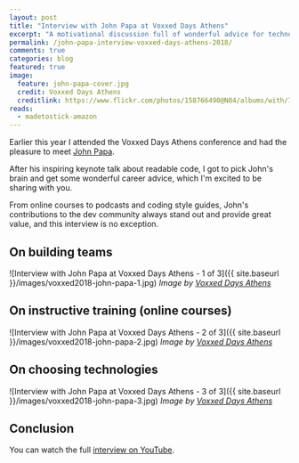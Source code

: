 ```yaml
---
layout: post
title: "Interview with John Papa at Voxxed Days Athens"
excerpt: "A motivational discussion full of wonderful advice for technology professionals"
permalink: /john-papa-interview-voxxed-days-athens-2018/
comments: true
categories: blog
featured: true
image:
  feature: john-papa-cover.jpg
  credit: Voxxed Days Athens
  creditlink: https://www.flickr.com/photos/158766490@N04/albums/with/72157697086737724
reads:
  - madetostick-amazon
---
```


Earlier this year I attended the Voxxed Days Athens conference and had the pleasure to meet [John Papa](https://johnpapa.net/).

After his inspiring keynote talk about readable code, I got to pick John's brain and get some wonderful career advice, which I'm excited to be sharing with you. 

From online courses to podcasts and coding style guides, John's contributions to the dev community always stand out and provide great value, and this interview is no exception.

## On building teams

![Interview with John Papa at Voxxed Days Athens - 1 of 3]({{ site.baseurl }}/images/voxxed2018-john-papa-1.jpg)
*Image by [Voxxed Days Athens](https://www.flickr.com/photos/158766490@N04/albums/with/72157697086737724)*

## On instructive training (online courses)

![Interview with John Papa at Voxxed Days Athens - 2 of 3]({{ site.baseurl }}/images/voxxed2018-john-papa-2.jpg)
*Image by [Voxxed Days Athens](https://www.flickr.com/photos/158766490@N04/albums/with/72157697086737724)*

## On choosing technologies

![Interview with John Papa at Voxxed Days Athens - 3 of 3]({{ site.baseurl }}/images/voxxed2018-john-papa-3.jpg)
*Image by [Voxxed Days Athens](https://www.flickr.com/photos/158766490@N04/albums/with/72157697086737724)*

## Conclusion

You can watch the full [interview on YouTube](https://www.youtube.com/watch?v=VyXqm8E2F1Q).
